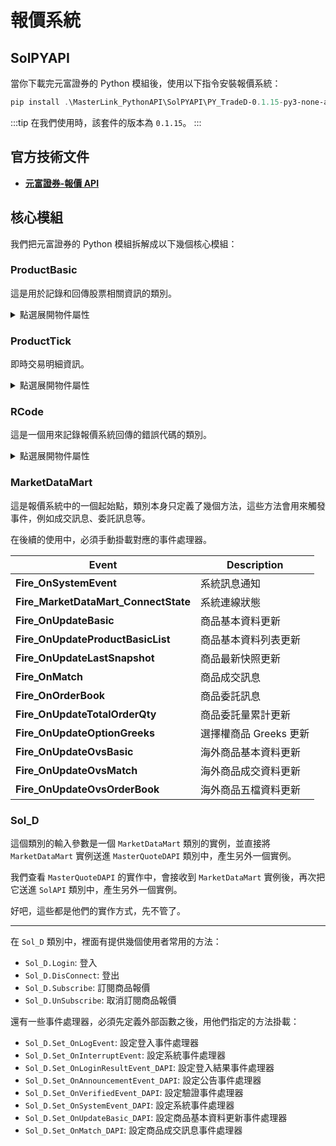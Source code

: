 # 報價系統

## SolPYAPI

當你下載完元富證券的 Python 模組後，使用以下指令安裝報價系統：

```powershell
pip install .\MasterLink_PythonAPI\SolPYAPI\PY_TradeD-0.1.15-py3-none-any.whl
```

:::tip
在我們使用時，該套件的版本為 `0.1.15`。
:::

## 官方技術文件

- [**元富證券-報價 API**](https://mlapi.masterlink.com.tw/web_api/service/document/python-quote)

## 核心模組

我們把元富證券的 Python 模組拆解成以下幾個核心模組：

### ProductBasic

這是用於記錄和回傳股票相關資訊的類別。

<details>
  <summary>點選展開物件屬性</summary>

    | No. | 欄位名稱                        | 資料類型 | 格式     | 說明                                                                                                                                      |
    | --- | ------------------------------- | -------- | -------- | ----------------------------------------------------------------------------------------------------------------------------------------- |
    | 1   | Exchange                        | str      |          | 交易所(TWSE、TAIFEX)                                                                                                                      |
    | 2   | Symbol                          | str      |          | 商品代號(TWSE、TAIFEX)                                                                                                                    |
    | 3   | Category                        | str      |          | 商品分類(TWSE、TAIFEX)                                                                                                                    |
    | 4   | TodayRefPrice                   | str      |          | 參考價(TAIFEX)                                                                                                                            |
    | 5   | RiseStopPrice                   | str      |          | 漲停價(TWSE、TAIFEX)                                                                                                                      |
    | 6   | FallStopPrice                   | str      |          | 跌停價(TWSE、TAIFEX)                                                                                                                      |
    | 7   | ChineseName                     | str      | UTF-8    | 商品中文名稱(TWSE)                                                                                                                        |
    | 8   | PreTotalMatchQty                | str      |          | 上一交易日成交總量(TWSE、TAIFEX)                                                                                                          |
    | 9   | PreTodayRefPrice                | str      |          | 上一交易日參考價(TWSE、TAIFEX)                                                                                                            |
    | 10  | PreClosePrice                   | str      |          | 上一交易日收盤價(TWSE、TAIFEX)                                                                                                            |
    | 11  | IndustryCategory                | str      |          | 參考"產業別代碼表" 產業別(TWSE)                                                                                                           |
    | 12  | StockCategory                   | str      |          | 參考“證券別代碼表” 證券別(TWSE)                                                                                                           |
    | 13  | BoardRemark                     | str      |          | 板別註記(TWSE)                                                                                                                            |
    | 14  | ClassRemark                     | str      |          | 類股註記(TWSE)                                                                                                                            |
    | 15  | StockAnomalyCode                | str      |          | 參考"股票異常代碼表" 股票異常代碼(TWSE)                                                                                                   |
    | 16  | NonTenParValueRemark            | str      |          | 非 10 元面額註記(TWSE)                                                                                                                    |
    | 17  | AbnormalRecommendationIndicator | str      |          | 異常推介個股註記(TWSE)                                                                                                                    |
    | 18  | AbnormalSecuritiesIndicator     | str      |          | 異常推介個股註記(TWSE)                                                                                                                    |
    | 19  | DayTradingRemark                | str      |          | "0"：預設值 "A"：可先買後賣或先賣後買現股當沖證券 "B"：時表示為 可先買後賣現股當沖證券 SPACE：表示為不可現股當沖證券 可現股當沖註記(TWSE) |
    | 20  | TradingUnit                     | str      |          | 交易單位(TWSE)                                                                                                                            |
    | 21  | TickSize                        | str      |          | 最小跳動單位(TWSE)                                                                                                                        |
    | 22  | prodKind                        | str      |          | 契約種類(TAIFEX)                                                                                                                          |
    | 23  | strikePriceDecimalLocator       | str      |          | 選擇權商品代號之履約價小數位數(TAIFEX)                                                                                                    |
    | 24  | PreTotalTradingAmount           | str      |          | 上一交易日成交總額(TWSE)                                                                                                                  |
    | 25  | DecimalLocator                  | str      |          | 價格小數位數(TAIFEX)                                                                                                                      |
    | 26  | BeginDate                       | str      | YYYYMMDD | 上市日期(TAIFEX)                                                                                                                          |
    | 27  | EndDate                         | str      | YYYYMMDD | 下市日期(TAIFEX)                                                                                                                          |
    | 28  | FlowGroup                       | str      |          | 流程群組(TAIFEX)                                                                                                                          |
    | 29  | DeliveryDate                    | str      | YYYYMMDD | 最後結算日(TAIFEX)                                                                                                                        |
    | 30  | DynamicBanding                  | str      |          | Y:適用, N:不適用 適用動態價格穩定(TAIFEX)                                                                                                 |
    | 31  | ContractSymbol                  | str      |          | 契約代號(TAIFEX)                                                                                                                          |
    | 32  | ContractName                    | str      |          | 契約中文名稱(TAIFEX)                                                                                                                      |
    | 33  | StockID                         | str      |          | 現貨股票代碼(TAIFEX)                                                                                                                      |
    | 34  | StatusCode                      | str      |          | N：正常 P：暫停交易 U：即將上市 狀態碼(TAIFEX)                                                                                            |
    | 35  | Currency                        | str      |          | 幣別(TAIFEX)                                                                                                                              |
    | 36  | AcceptQuoteFlag                 | str      |          | 是否可報價(TAIFEX)                                                                                                                        |
    | 37  | BlockTradeFlag                  | str      |          | Y:可 N:不可 是否可鉅額交易(TAIFEX)                                                                                                        |
    | 38  | ExpiryType                      | str      |          | S:標準 W:週 到期別(TAIFEX)                                                                                                                |
    | 39  | UnderlyingType                  | str      |          | E S:個股 現貨類別(TAIFEX)                                                                                                                 |
    | 40  | MarketCloseGroup                | str      |          | 參考"商品收盤時間群組表" 商品收盤時間群組(TAIFEX)                                                                                         |
    | 41  | EndSession                      | str      |          | 一般交易時段：0 盤後交易時段：1 交易時段(TAIFEX)                                                                                          |
    | 42  | isAfterHours                    | str      |          | 早盤 : 0 午盤: 1 早午盤識別(TAIFEX)                                                                                                       |

</details>

### ProductTick

即時交易明細資訊。

<details>
    <summary>點選展開物件屬性</summary>

      | No.  | 欄位名稱                   | 資料類型  | 格式          | 說明                                                                                      |
      |------|----------------------------|-----------|---------------|-------------------------------------------------------------------------------------------|
      | 1    | Exchange                   | str       |               | 交易所(TWSE、TAIFEX)                                                                      |
      | 2    | Symbol                     | str       |               | 商品代號(TWSE、TAIFEX)                                                                    |
      | 3    | MatchTime                  | str       | %H:%M:%S.%f   | 成交資料時間(交易所) (TWSE、TAIFEX)                                                       |
      | 4    | OrderBookTime              | str       | %H:%M:%S.%f   | 五檔資料時間(交易所) (TWSE、TAIFEX)                                                       |
      | 5    | TxSeq                      | str       |               | 交易所序號(成交資訊) (TWSE、TAIFEX)                                                       |
      | 6    | ObSeq                      | str       |               | 交易所序號(五檔資訊) (TWSE、TAIFEX)                                                       |
      | 7    | IsTxTrail                  | bool      |               | 0: 非試撮，1: 試撮 是否為成交試撮資料(TWSE、TAIFEX)                                      |
      | 8    | Is5QTrial                  | bool      |               | 0: 非試撮，1: 試撮 是否為五檔試撮資料(TWSE、TAIFEX)                                      |
      | 9    | IsTrail                    | bool      |               | 0: 非試撮，1: 試撮 是否為試撮資料(TWSE、TAIFEX)                                          |
      | 10   | DecimalLocator             | str       |               | 價格欄位小數位數(TAIFEX)                                                                  |
      | 11   | MatchPrice                 | str       |               | 成交價(TWSE、TAIFEX)                                                                      |
      | 12   | MatchQty                   | str       |               | 商品成交量(TAIFEX)                                                                        |
      | 13   | MatchPriceList             | list      |               | 一筆行情, 多筆成交價(TWSE、TAIFEX)                                                        |
      | 14   | MatchQtyList               | list      |               | 一筆行情, 多筆成交量(TWSE、TAIFEX)                                                        |
      | 15   | MatchBuyCount              | str       |               | 累計買進成交筆數(TAIFEX)                                                                  |
      | 16   | MatchSellCount             | str       |               | 累計賣出成交筆數(TAIFEX)                                                                  |
      | 17   | TotalMatchQty              | str       |               | 商品成交總量(TWSE、TAIFEX)                                                                |
      | 18   | TotalTradingAmount         | str       |               | 商品成交總額(TWSE、TAIFEX)                                                                |
      | 19   | TradingUnit                | str       |               | 交易單位(TWSE、TAIFEX)                                                                    |
      | 20   | DayHigh                    | str       |               | 當日最高價(TWSE、TAIFEX)                                                                  |
      | 21   | DayLow                     | str       |               | 當日最低價(TWSE、TAIFEX)                                                                  |
      | 22   | RefPrice                   | str       |               | 參考價(TWSE)                                                                              |
      | 23   | BuyPrice                   | list      |               | 五檔報價(買價) (TWSE、TAIFEX)                                                              |
      | 24   | BuyQty                     | list      |               | 五檔報價(買量) (TWSE、TAIFEX)                                                              |
      | 25   | SellPrice                  | list      |               | 五檔報價(賣價) (TWSE、TAIFEX)                                                              |
      | 26   | SellQty                    | list      |               | 五檔報價(賣量) (TWSE、TAIFEX)                                                              |
      | 27   | AllMarketAmount            | str       |               | 整體市場成交總額(TWSE)                                                                    |
      | 28   | AllMarketVolume            | str       |               | 整體市場成交數量(TWSE)                                                                    |
      | 29   | AllMarketCnt               | str       |               | 整體市場成交筆數(TWSE)                                                                    |
      | 30   | AllMarketBuyCnt            | str       |               | 整體市場委託買進筆數(TWSE)                                                                |
      | 31   | AllMarketSellCnt           | str       |               | 整體市場委託賣出筆數(TWSE)                                                                |
      | 32   | AllMarketBuyQty            | str       |               | 整體市場委託買進數量(TWSE)                                                                |
      | 33   | AllMarketSellQty           | str       |               | 整體市場委託賣出數量(TWSE)                                                                |
      | 34   | IsFixedPriceTransaction    | str       |               | 是否為定盤交易(TWSE)                                                                      |
      | 35   | OpenPrice                  | str       |               | 開盤價(TWSE、TAIFEX)                                                                      |
      | 36   | FirstDerivedBuyPrice       | str       |               | 衍生委託單第一檔買進價格(TAIFEX)                                                          |
      | 37   | FirstDerivedBuyQty         | str       |               | 衍生委託單第一檔買進價格數量(TAIFEX)                                                      |
      | 38   | FirstDerivedSellPrice      | str       |               | 衍生委託單第一檔賣出價格數量(TAIFEX)                                                      |
      | 39   | FirstDerivedSellQty        | str       |               | 衍生委託單第一檔賣出價格數量(TAIFEX)                                                      |
      | 40   | TotalBuyOrder              | str       |               | 買進累計委託筆數(TAIFEX)                                                                  |
      | 41   | TotalBuyQty                | str       |               | 買進累計委託合約數(TAIFEX)                                                                |
      | 42   | TotalSellOrder             | str       |               | 賣出累計委託筆數(TAIFEX)                                                                  |
      | 43   | TotalSellQty               | str       |               | 賣出累計委託合約數(TAIFEX)                                                                |
      | 44   | ClosePrice                 | str       |               | 收盤價(TAIFEX)                                                                            |
      | 45   | SettlePrice                | str       |               | 結算價(TAIFEX)                                                                            |

</details>

### RCode

這是一個用來記錄報價系統回傳的錯誤代碼的類別。

<details>
  <summary>點選展開物件屬性</summary>
| 值    | 名稱                                 | 說明                                      |
|-------|--------------------------------------|-------------------------------------------|
| 0     | OK                                   | 成功                                      |
| 1     | SOLCLIENT_WOULD_BLOCK                | API 呼叫會阻塞，但請求非阻塞模式              |
| 2     | SOLCLIENT_IN_PROGRESS                | API 呼叫正在進行中（非阻塞模式）               |
| 3     | SOLCLIENT_NOT_READY                  | API 無法完成，因為對象未準備好（例如，會話未連接） |
| 4     | SOLCLIENT_EOS                        | 結構化容器上的下一次操作返回了流結束            |
| 5     | SOLCLIENT_NOT_FOUND                  | 在 MAP 中查找命名字段未找到                   |
| 6     | SOLCLIENT_NOEVENT                    | 上下文無事件可處理                           |
| 7     | SOLCLIENT_INCOMPLETE                 | API 呼叫完成了部分但不是所有請求的功能          |
| 8     | SOLCLIENT_ROLLBACK                   | 當交易已回滾時，Commit() 返回此值             |
| 9     | SOLCLIENT_EVENT                      | SolClient 會話事件                          |
| 10    | CLIENT_ALREADY_CONNECTED             | 連線已建立                                  |
| 11    | CLIENT_ALREADY_DISCONNECTED          | 連線已斷線                                  |
| 12    | ANNOUNCEMENT                         | 公告訊息                                    |
| -1    | FAIL                                 | 失敗                                      |
| -2    | CONNECTION_REFUSED                   | 拒絕連線                                    |
| -3    | CONNECTION_FAIL                      | 連線失敗                                    |
| -4    | ALREADY_EXISTS                       | 目標物件已存在                               |
| -5    | NOT_FOUND                            | 目標物件不存在                               |
| -6    | CLIENT_NOT_READY                     | 連線尚未準備好                               |
| -7    | USER_SUBSCRIPTION_LIMIT_EXCEEDED     | 超過訂閱數上限                               |
| -8    | USER_NOT_APPLIED                     | 尚未申請                                    |
| -9    | USER_NOT_VERIFIED                    | 尚未驗證                                    |
| -10   | USER_VERIFICATION_FAIL               | 驗證失敗                                    |
| -11   | SUBSCRIPTION_FAIL                    | 訂閱商品失敗                                 |
| -12   | RECOVERY_FAIL                        | 回補失敗                                    |
| -13   | DOWNLOAD_PRODUCT_FAIL                | 下載基本資料檔失敗                            |
| -14   | MESSAGE_HANDLER_FAIL                 | 訊息處理錯誤                                 |
| -15   | FUNCTION_SUBSCRIPTION_LIMIT_EXCEEDED | 功能訂閱數超過上限                             |
| -16   | USER_NOT_VERIFIED_TWSE               | 尚未驗證 TWSE                                |
| -17   | USER_NOT_VERIFIED_TAIFEX             | 尚未驗證 TAIFEX                              |
| -18   | USER_NOT_VERIFIED_TWSE_TAIFEX        | 尚未驗證 TWSE&TAIFEX                          |
| -9999 | UNKNOWN_ERROR                        | 未知錯誤                                    |

</details>

### MarketDataMart

這是報價系統中的一個起始點，類別本身只定義了幾個方法，這些方法會用來觸發事件，例如成交訊息、委託訊息等。

在後續的使用中，必須手動掛載對應的事件處理器。

| Event                                | Description            |
| ------------------------------------ | ---------------------- |
| **Fire_OnSystemEvent**               | 系統訊息通知           |
| **Fire_MarketDataMart_ConnectState** | 系統連線狀態           |
| **Fire_OnUpdateBasic**               | 商品基本資料更新       |
| **Fire_OnUpdateProductBasicList**    | 商品基本資料列表更新   |
| **Fire_OnUpdateLastSnapshot**        | 商品最新快照更新       |
| **Fire_OnMatch**                     | 商品成交訊息           |
| **Fire_OnOrderBook**                 | 商品委託訊息           |
| **Fire_OnUpdateTotalOrderQty**       | 商品委託量累計更新     |
| **Fire_OnUpdateOptionGreeks**        | 選擇權商品 Greeks 更新 |
| **Fire_OnUpdateOvsBasic**            | 海外商品基本資料更新   |
| **Fire_OnUpdateOvsMatch**            | 海外商品成交資料更新   |
| **Fire_OnUpdateOvsOrderBook**        | 海外商品五檔資料更新   |

### Sol_D

這個類別的輸入參數是一個 `MarketDataMart` 類別的實例，並直接將 `MarketDataMart` 實例送進 `MasterQuoteDAPI` 類別中，產生另外一個實例。

我們查看 `MasterQuoteDAPI` 的實作中，會接收到 `MarketDataMart` 實例後，再次把它送進 `SolAPI` 類別中，產生另外一個實例。

好吧，這些都是他們的實作方式，先不管了。

---

在 `Sol_D` 類別中，裡面有提供幾個使用者常用的方法：

- `Sol_D.Login`: 登入
- `Sol_D.DisConnect`: 登出
- `Sol_D.Subscribe`: 訂閱商品報價
- `Sol_D.UnSubscribe`: 取消訂閱商品報價

還有一些事件處理器，必須先定義外部函數之後，用他們指定的方法掛載：

- `Sol_D.Set_OnLogEvent`: 設定登入事件處理器
- `Sol_D.Set_OnInterruptEvent`: 設定系統事件處理器
- `Sol_D.Set_OnLoginResultEvent_DAPI`: 設定登入結果事件處理器
- `Sol_D.Set_OnAnnouncementEvent_DAPI`: 設定公告事件處理器
- `Sol_D.Set_OnVerifiedEvent_DAPI`: 設定驗證事件處理器
- `Sol_D.Set_OnSystemEvent_DAPI`: 設定系統事件處理器
- `Sol_D.Set_OnUpdateBasic_DAPI`: 設定商品基本資料更新事件處理器
- `Sol_D.Set_OnMatch_DAPI`: 設定商品成交訊息事件處理器
